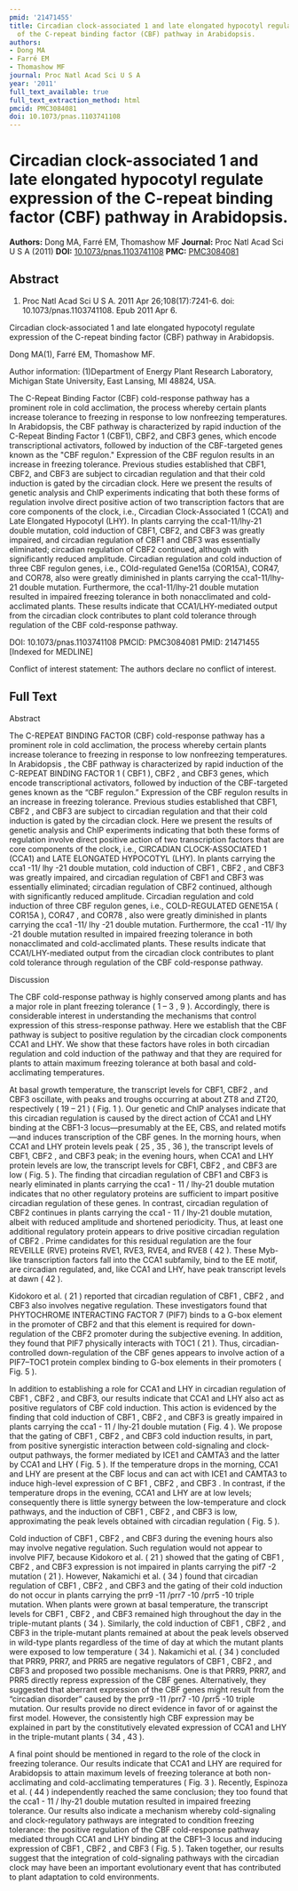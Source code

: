 ```yaml
---
pmid: '21471455'
title: Circadian clock-associated 1 and late elongated hypocotyl regulate expression
  of the C-repeat binding factor (CBF) pathway in Arabidopsis.
authors:
- Dong MA
- Farré EM
- Thomashow MF
journal: Proc Natl Acad Sci U S A
year: '2011'
full_text_available: true
full_text_extraction_method: html
pmcid: PMC3084081
doi: 10.1073/pnas.1103741108
---
```


# Circadian clock-associated 1 and late elongated hypocotyl regulate expression of the C-repeat binding factor (CBF) pathway in Arabidopsis.
**Authors:** Dong MA, Farré EM, Thomashow MF
**Journal:** Proc Natl Acad Sci U S A (2011)
**DOI:** [10.1073/pnas.1103741108](https://doi.org/10.1073/pnas.1103741108)
**PMC:** [PMC3084081](https://www.ncbi.nlm.nih.gov/pmc/articles/PMC3084081/)

## Abstract

1. Proc Natl Acad Sci U S A. 2011 Apr 26;108(17):7241-6. doi: 
10.1073/pnas.1103741108. Epub 2011 Apr 6.

Circadian clock-associated 1 and late elongated hypocotyl regulate expression of 
the C-repeat binding factor (CBF) pathway in Arabidopsis.

Dong MA(1), Farré EM, Thomashow MF.

Author information:
(1)Department of Energy Plant Research Laboratory, Michigan State University, 
East Lansing, MI 48824, USA.

The C-Repeat Binding Factor (CBF) cold-response pathway has a prominent role in 
cold acclimation, the process whereby certain plants increase tolerance to 
freezing in response to low nonfreezing temperatures. In Arabidopsis, the CBF 
pathway is characterized by rapid induction of the C-Repeat Binding Factor 1 
(CBF1), CBF2, and CBF3 genes, which encode transcriptional activators, followed 
by induction of the CBF-targeted genes known as the "CBF regulon." Expression of 
the CBF regulon results in an increase in freezing tolerance. Previous studies 
established that CBF1, CBF2, and CBF3 are subject to circadian regulation and 
that their cold induction is gated by the circadian clock. Here we present the 
results of genetic analysis and ChIP experiments indicating that both these 
forms of regulation involve direct positive action of two transcription factors 
that are core components of the clock, i.e., Circadian Clock-Associated 1 (CCA1) 
and Late Elongated Hypocotyl (LHY). In plants carrying the cca1-11/lhy-21 double 
mutation, cold induction of CBF1, CBF2, and CBF3 was greatly impaired, and 
circadian regulation of CBF1 and CBF3 was essentially eliminated; circadian 
regulation of CBF2 continued, although with significantly reduced amplitude. 
Circadian regulation and cold induction of three CBF regulon genes, i.e., 
COld-regulated Gene15a (COR15A), COR47, and COR78, also were greatly diminished 
in plants carrying the cca1-11/lhy-21 double mutation. Furthermore, the 
cca1-11/lhy-21 double mutation resulted in impaired freezing tolerance in both 
nonacclimated and cold-acclimated plants. These results indicate that 
CCA1/LHY-mediated output from the circadian clock contributes to plant cold 
tolerance through regulation of the CBF cold-response pathway.

DOI: 10.1073/pnas.1103741108
PMCID: PMC3084081
PMID: 21471455 [Indexed for MEDLINE]

Conflict of interest statement: The authors declare no conflict of interest.

## Full Text

Abstract

The C-REPEAT BINDING FACTOR (CBF) cold-response pathway has a prominent role in cold acclimation, the process whereby certain plants increase tolerance to freezing in response to low nonfreezing temperatures. In Arabidopsis , the CBF pathway is characterized by rapid induction of the C-REPEAT BINDING FACTOR 1 ( CBF1 ), CBF2 , and CBF3 genes, which encode transcriptional activators, followed by induction of the CBF-targeted genes known as the “CBF regulon.” Expression of the CBF regulon results in an increase in freezing tolerance. Previous studies established that CBF1, CBF2 , and CBF3 are subject to circadian regulation and that their cold induction is gated by the circadian clock. Here we present the results of genetic analysis and ChIP experiments indicating that both these forms of regulation involve direct positive action of two transcription factors that are core components of the clock, i.e., CIRCADIAN CLOCK-ASSOCIATED 1 (CCA1) and LATE ELONGATED HYPOCOTYL (LHY). In plants carrying the cca1 -11/ lhy -21 double mutation, cold induction of CBF1 , CBF2 , and CBF3 was greatly impaired, and circadian regulation of CBF1 and CBF3 was essentially eliminated; circadian regulation of CBF2 continued, although with significantly reduced amplitude. Circadian regulation and cold induction of three CBF regulon genes, i.e., COLD-REGULATED GENE15A ( COR15A ), COR47 , and COR78 , also were greatly diminished in plants carrying the cca1 -11/ lhy -21 double mutation. Furthermore, the cca1 -11/ lhy -21 double mutation resulted in impaired freezing tolerance in both nonacclimated and cold-acclimated plants. These results indicate that CCA1/LHY-mediated output from the circadian clock contributes to plant cold tolerance through regulation of the CBF cold-response pathway.

Discussion

The CBF cold-response pathway is highly conserved among plants and has a major role in plant freezing tolerance ( 1 – 3 , 9 ). Accordingly, there is considerable interest in understanding the mechanisms that control expression of this stress-response pathway. Here we establish that the CBF pathway is subject to positive regulation by the circadian clock components CCA1 and LHY. We show that these factors have roles in both circadian regulation and cold induction of the pathway and that they are required for plants to attain maximum freezing tolerance at both basal and cold-acclimating temperatures.

At basal growth temperature, the transcript levels for CBF1, CBF2 , and CBF3 oscillate, with peaks and troughs occurring at about ZT8 and ZT20, respectively ( 19 – 21 ) ( Fig. 1 ). Our genetic and ChIP analyses indicate that this circadian regulation is caused by the direct action of CCA1 and LHY binding at the CBF1-3 locus—presumably at the EE, CBS, and related motifs—and induces transcription of the CBF genes. In the morning hours, when CCA1 and LHY protein levels peak ( 25 , 35 , 36 ), the transcript levels of CBF1, CBF2 , and CBF3 peak; in the evening hours, when CCA1 and LHY protein levels are low, the transcript levels for CBF1, CBF2 , and CBF3 are low ( Fig. 5 ). The finding that circadian regulation of CBF1 and CBF3 is nearly eliminated in plants carrying the cca1 - 11 / lhy-21 double mutation indicates that no other regulatory proteins are sufficient to impart positive circadian regulation of these genes. In contrast, circadian regulation of CBF2 continues in plants carrying the cca1 - 11 / lhy-21 double mutation, albeit with reduced amplitude and shortened periodicity. Thus, at least one additional regulatory protein appears to drive positive circadian regulation of CBF2 . Prime candidates for this residual regulation are the four REVEILLE (RVE) proteins RVE1, RVE3, RVE4, and RVE8 ( 42 ). These Myb-like transcription factors fall into the CCA1 subfamily, bind to the EE motif, are circadian regulated, and, like CCA1 and LHY, have peak transcript levels at dawn ( 42 ).

Kidokoro et al. ( 21 ) reported that circadian regulation of CBF1 , CBF2 , and CBF3 also involves negative regulation. These investigators found that PHYTOCHROME INTERACTING FACTOR 7 (PIF7) binds to a G-box element in the promoter of CBF2 and that this element is required for down-regulation of the CBF2 promoter during the subjective evening. In addition, they found that PIF7 physically interacts with TOC1 ( 21 ). Thus, circadian-controlled down-regulation of the CBF genes appears to involve action of a PIF7–TOC1 protein complex binding to G-box elements in their promoters ( Fig. 5 ).

In addition to establishing a role for CCA1 and LHY in circadian regulation of CBF1 , CBF2 , and CBF3, our results indicate that CCA1 and LHY also act as positive regulators of CBF cold induction. This action is evidenced by the finding that cold induction of CBF1 , CBF2 , and CBF3 is greatly impaired in plants carrying the cca1 - 11 / lhy-21 double mutation ( Fig. 4 ). We propose that the gating of CBF1 , CBF2 , and CBF3 cold induction results, in part, from positive synergistic interaction between cold-signaling and clock-output pathways, the former mediated by ICE1 and CAMTA3 and the latter by CCA1 and LHY ( Fig. 5 ). If the temperature drops in the morning, CCA1 and LHY are present at the CBF locus and can act with ICE1 and CAMTA3 to induce high-level expression of C BF1 , CBF2 , and CBF3 . In contrast, if the temperature drops in the evening, CCA1 and LHY are at low levels; consequently there is little synergy between the low-temperature and clock pathways, and the induction of CBF1 , CBF2 , and CBF3 is low, approximating the peak levels obtained with circadian regulation ( Fig. 5 ).

Cold induction of CBF1 , CBF2 , and CBF3 during the evening hours also may involve negative regulation. Such regulation would not appear to involve PIF7, because Kidokoro et al. ( 21 ) showed that the gating of CBF1 , CBF2 , and CBF3 expression is not impaired in plants carrying the pif7 -2 mutation ( 21 ). However, Nakamichi et al. ( 34 ) found that circadian regulation of CBF1 , CBF2 , and CBF3 and the gating of their cold induction do not occur in plants carrying the prr9 -11 /prr7 -10 /prr5 -10 triple mutation. When plants were grown at basal temperature, the transcript levels for CBF1 , CBF2 , and CBF3 remained high throughout the day in the triple-mutant plants ( 34 ). Similarly, the cold induction of CBF1 , CBF2 , and CBF3 in the triple-mutant plants remained at about the peak levels observed in wild-type plants regardless of the time of day at which the mutant plants were exposed to low temperature ( 34 ). Nakamichi et al. ( 34 ) concluded that PRR9, PRR7, and PRR5 are negative regulators of CBF1 , CBF2 , and CBF3 and proposed two possible mechanisms. One is that PRR9, PRR7, and PRR5 directly repress expression of the CBF genes. Alternatively, they suggested that aberrant expression of the CBF genes might result from the “circadian disorder” caused by the prr9 -11 /prr7 -10 /prr5 -10 triple mutation. Our results provide no direct evidence in favor of or against the first model. However, the consistently high CBF expression may be explained in part by the constitutively elevated expression of CCA1 and LHY in the triple-mutant plants ( 34 , 43 ).

A final point should be mentioned in regard to the role of the clock in freezing tolerance. Our results indicate that CCA1 and LHY are required for Arabidopsis to attain maximum levels of freezing tolerance at both non-acclimating and cold-acclimating temperatures ( Fig. 3 ). Recently, Espinoza et al. ( 44 ) independently reached the same conclusion; they too found that the cca1 - 11 / lhy-21 double mutation resulted in impaired freezing tolerance. Our results also indicate a mechanism whereby cold-signaling and clock-regulatory pathways are integrated to condition freezing tolerance: the positive regulation of the CBF cold-response pathway mediated through CCA1 and LHY binding at the CBF1–3 locus and inducing expression of CBF1 , CBF2 , and CBF3 ( Fig. 5 ). Taken together, our results suggest that the integration of cold-signaling pathways with the circadian clock may have been an important evolutionary event that has contributed to plant adaptation to cold environments.
